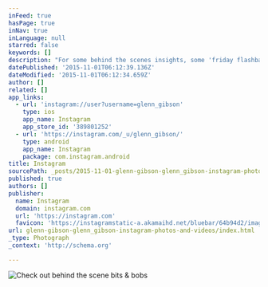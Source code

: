 ```yaml
---
inFeed: true
hasPage: true
inNav: true
inLanguage: null
starred: false
keywords: []
description: "For some behind the scenes insights, some 'friday flashbacks' and other goodies, follow my Instagram feed!"
datePublished: '2015-11-01T06:12:39.136Z'
dateModified: '2015-11-01T06:12:34.659Z'
author: []
related: []
app_links:
  - url: 'instagram://user?username=glenn_gibson'
    type: ios
    app_name: Instagram
    app_store_id: '389801252'
  - url: 'https://instagram.com/_u/glenn_gibson/'
    type: android
    app_name: Instagram
    package: com.instagram.android
title: Instagram
sourcePath: _posts/2015-11-01-glenn-gibson-glenn_gibson-instagram-photos-and-videos.md
published: true
authors: []
publisher:
  name: Instagram
  domain: instagram.com
  url: 'https://instagram.com'
  favicon: 'https://instagramstatic-a.akamaihd.net/bluebar/64b94d2/images/ico/favicon.ico'
url: glenn-gibson-glenn_gibson-instagram-photos-and-videos/index.html
_type: Photograph
_context: 'http://schema.org'

---
```

![Check out behind the scene bits & bobs](https://scontent.cdninstagram.com/hphotos-xaf1/t51.2885-19/11379199_957896474235000_2096052670_a.jpg)